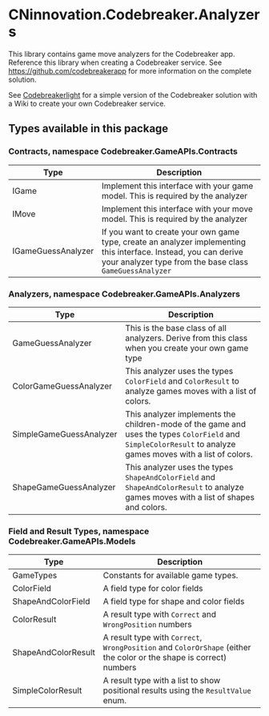 ﻿# CNinnovation.Codebreaker.Analyzers

This library contains game move analyzers for the Codebreaker app. Reference this library when creating a Codebreaker service.
See https://github.com/codebreakerapp for more information on the complete solution.

See [Codebreakerlight](https://github.com/codebreakerapp/codebreakerlight) for a simple version of the Codebreaker solution with a Wiki to create your own Codebreaker service.

## Types available in this package

### Contracts, namespace Codebreaker.GameAPIs.Contracts

| Type     | Description        |
|----------|--------------------|
| IGame    | Implement this interface with your game model. This is required by the analyzer |
| IMove    | Implement this interface with your move model. This is required by the analyzer |
| IGameGuessAnalyzer | If you want to create your own game type, create an analyzer implementing this interface. Instead, you can derive your analyzer type from the base class `GameGuessAnalyzer` |

### Analyzers, namespace Codebreaker.GameAPIs.Analyzers

| Type     | Description        |
|----------|--------------------|
| GameGuessAnalyzer  | This is the base class of all analyzers. Derive from this class when you create your own game type |
| ColorGameGuessAnalyzer | This analyzer uses the types `ColorField` and `ColorResult` to analyze games moves with a list of colors. |
| SimpleGameGuessAnalyzer | This analyzer implements the children-mode of the game and uses the types `ColorField` and `SimpleColorResult` to analyze games moves with a list of colors. |
| ShapeGameGuessAnalyzer | This analyzer uses the types `ShapeAndColorField` and `ShapeAndColorResult` to analyze games moves with a list of shapes and colors. |

### Field and Result Types, namespace Codebreaker.GameAPIs.Models

| Type     | Description        |
|----------|--------------------|
| GameTypes | Constants for available game types. |
| ColorField  | A field type for color fields |
| ShapeAndColorField | A field type for shape and color fields |
| ColorResult | A result type with `Correct` and `WrongPosition` numbers |
| ShapeAndColorResult | A result type with `Correct`, `WrongPosition` and `ColorOrShape` (either the color or the shape is correct) numbers |
| SimpleColorResult | A result type with a list to show positional results using the `ResultValue` enum. |
